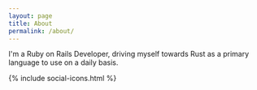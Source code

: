 ```yaml
---
layout: page
title: About
permalink: /about/
---
```


I'm a Ruby on Rails Developer, driving myself towards Rust as a primary language to use on a daily basis.

{% include social-icons.html %}
